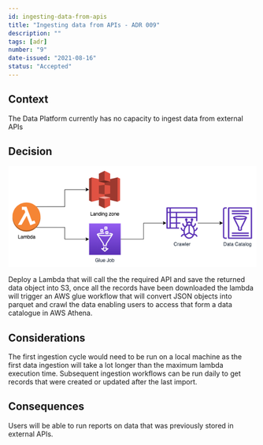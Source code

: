 ```yaml
---
id: ingesting-data-from-apis
title: "Ingesting data from APIs - ADR 009"
description: ""
tags: [adr]
number: "9"
date-issued: "2021-08-16"
status: "Accepted"
---
```


## Context

The Data Platform currently has no capacity to ingest data from external APIs

## Decision

![API ingestion](../images/api-ingestion.png)

Deploy a Lambda that will call the the required API and save the returned data
object into S3, once all the records have been downloaded the lambda will
trigger an AWS glue workflow that will convert JSON objects into parquet and
crawl the data enabling users to access that form a data catalogue in AWS Athena.

## Considerations

The first ingestion cycle would need to be run on a local machine as the first
data ingestion will take a lot longer than the maximum lambda execution time.
Subsequent ingestion workflows can be run daily to get records that were created
or updated after the last import.

## Consequences

Users will be able to run reports on data that was previously stored in external
APIs.
